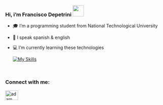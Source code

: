 ### Hi, i’m Francisco Depetrini <img src="https://media.giphy.com/media/hvRJCLFzcasrR4ia7z/giphy.gif" width="35">
- :mortar_board: I’m a programming student from National Technological University
- 🌱 I speak spanish & english
- :computer: I’m currently learning these technologies

  
  [![My Skills](https://skillicons.dev/icons?i=js,html,css,dotnet,react,cs,python)](https://skillicons.dev)


  <br>

<h3 align="left">Connect with me:</h3>
<p align="left">
  <a href="https://www.linkedin.com/in/francisco-depetrini-843042269/" target="blank"><img align="center"
      src="https://raw.githubusercontent.com/rahuldkjain/github-profile-readme-generator/master/src/images/icons/Social/linked-in-alt.svg"
      alt="adam pithewan" height="30" width="40" /></a>
  <a href="https://francisco-depetrini.netlify.app/" target="blank"></a>
</p>

